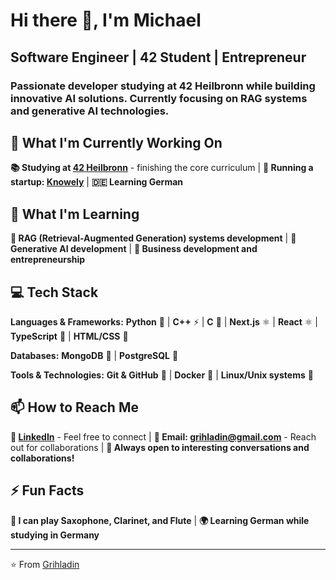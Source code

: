 # Hi there 👋, I'm Michael

## **Software Engineer | 42 Student | Entrepreneur**

### Passionate developer studying at 42 Heilbronn while building innovative AI solutions. Currently focusing on RAG systems and generative AI technologies.


## 🔭 What I'm Currently Working On
**📚 Studying at [42 Heilbronn](https://github.com/Grihladin/Grihladin/blob/main/42Heilbronn-projects.md)** - finishing the core curriculum | **🚀 Running a startup: [Knowely](https://knowley.de/)** | **🇩🇪 Learning German**

## 🌱 What I'm Learning
**🤖 RAG (Retrieval-Augmented Generation) systems development** | **🎨 Generative AI development** | **💼 Business development and entrepreneurship**


## 💻 Tech Stack
**Languages & Frameworks:** **Python** 🐍 | **C++** ⚡ | **C** 🔩 | **Next.js** ⚛️ | **React** ⚛️ | **TypeScript** 📘 | **HTML/CSS** 🎨

**Databases:** **MongoDB** 🍃 | **PostgreSQL** 🐘

**Tools & Technologies:** **Git & GitHub** 🔧 | **Docker** 🐳 | **Linux/Unix systems** 🐧


## 📫 How to Reach Me
**💼 [LinkedIn](https://www.linkedin.com/in/michael-ratke-0b3304303/)** - Feel free to connect | **📧 Email: grihladin@gmail.com** - Reach out for collaborations | **💬 Always open to interesting conversations and collaborations!**


## ⚡ Fun Facts
**🎵 I can play Saxophone, Clarinet, and Flute** | **🌍 Learning German while studying in Germany**

---
⭐️ From [Grihladin](https://github.com/Grihladin)
